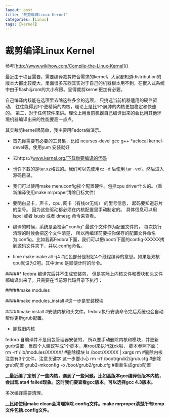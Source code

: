 ```yaml
---
layout: post
title: "裁剪编译Linux Kernel"
categories: [Linux]
tags: [kernel]
---
```

裁剪编译Linux Kernel
=======================================================
参考[http://www.wikihow.com/Compile-the-Linux-Kernel]()

  最近由于项目需要，需要编译裁剪符合需求的kernel。大家都知道distribution的版本大都比较庞大，里面很多东西其实对于自己的机器根本用不到，在嵌入式系统中由于flash与rom的大小有限。显得裁剪kernel更加有必要。

自己编译内核能在选项里去除这些多余的选项， 只挑选当前机器适用的硬件驱动， 往往能得到1个更精简的内核，理论上是比1个臃肿的内核更加稳定和快速的。 第二，对于任何软件来讲。理论上用当前机器自己编译出来的会比用其他环境机器编译出来的性能要高一点点。

其实裁剪kernel很简单，我主要用Fedora做演示。

* 首先你需要有必要的工具集，比如 ncurses-devel  gcc g++ *aclocal kernel-devel等。使用yum 安装就好

* 去https://www.kernel.org/下载你要编译的代码

* 也许下载的是tar.xz格式的。我们可以先使用xz -d 后使用 tar -vxf。然后进入源码目录。

* 我们可以使用make menuconfig挨个配置硬件。包括cpu driver什么的。（重新编译使用make mrproper清除目标文件）

* 要明白显卡，声卡，cpu, 网卡（有线or无线） 的型号信息， 起码要知道芯片的型号。 因为这些驱动都必须在内核配置里手动制定的。 具体信息可以用 lspci 或者 lsusb 或者 dmesg 命令来查看。

* 编译的时候，系统是会检索”.config” 最这个文件作为配置文件的， 每次执行清理的时候会把这个文件清楚， 所以再编译前要把你保存的配置文件命名为.config。比如我再Fedora下面，我们可以把/boot/下面的config-XXXXX拷到源码文件夹下，并以.config命名。

* time make make all -j4  #红色部分是制定4个线程编译的意思。如果是双核cpu就设为2吧。其中time 是顺便计时的命令。

#####* fedora 编译完后并不生成安装包， 但是实际上内核文件和模块和头文件都编译出来了。只需要在当前源代码目录下执行：

#####make modules

#####make modules_install #这一步是安装模块

#####make install #安装内核和头文件。fedora执行安装命令完后系统也会自动帮你更新grub配置。

* 卸载旧内核

fedora 自编译并不是用包管理器安装的， 所以要手动删除内核和模块，并更新gurb设置，当然个人建议写成1个脚本，用root来执行就ok啦， 脚本参照下面：
rm -rf /lib/modules/XXXXX/ #删除模块
ls /boot/XXXXX | xargs rm #删除内核 注意有3个文件，注意关键字 这一步要小心
rm -rf /boot/grub2/grub.cfg #删除grub配置
grub2-mkconfig -o /boot/grub2/grub.cfg #重新生成grub配置

 

____最近编了定制了一些内核，遇到了一些问题。比如高版本gcc编译低版本内核，会出现 ata4 failed现象。这时我们要查看gcc版本，可以选择gcc 4.3版本。__

多次编译需要清理。

____比如使用make clean会清理掉除.config文件。make mrproper清楚所有temp文件包括.config文件。__

